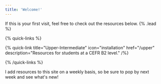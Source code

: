 ```yaml
---
title: 'Welcome!'
---
```


If this is your first visit, feel free to check out the resources below. {% .lead %}

{% quick-links %}

{% quick-link title="Upper-Intermediate" icon="installation" href="/upper" description="Resources for students at a CEFR B2 level." /%}

<!-- {% quick-link title="Intermediate" icon="installation" href="/" description="Resources for students at a CEFR B1 level." /%}

{% quick-link title="Pre-Intermediate" icon="installation" href="/" description="Resources for students at a CEFR A2 level." /%}

{% quick-link title="Elementary" icon="installation" href="/" description="Resources for students at a CEFR A1 level." /%}

{% quick-link title="Beginner" icon="installation" href="/" description="Resources for students who are new to English." /%} -->

{% /quick-links %}

I add resources to this site on a weekly basis, so be sure to pop by next week and see what's new!
